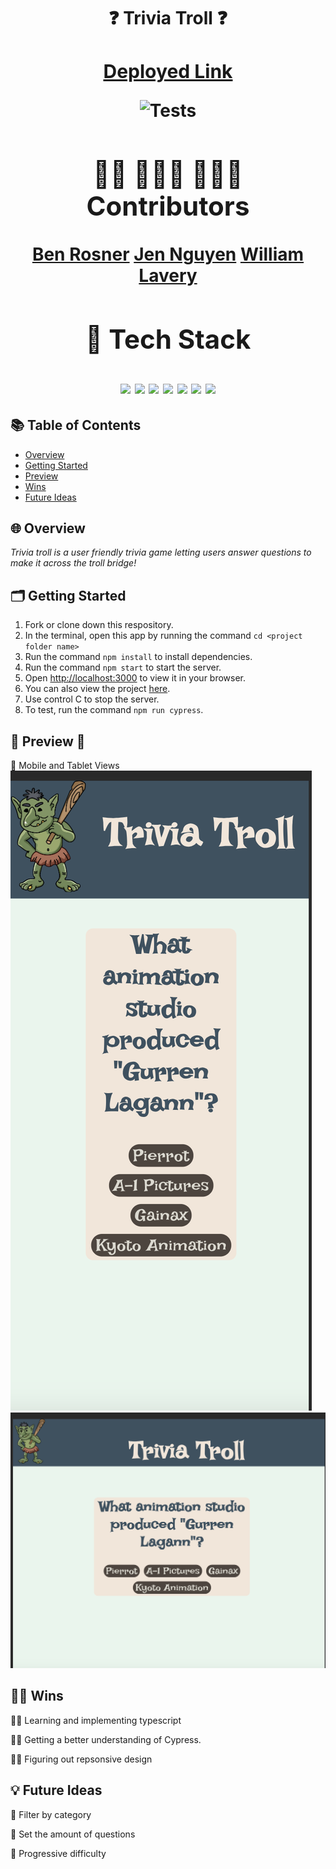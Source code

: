 <h1 align=center> ❓ Trivia Troll ❓<h1> 
<div align=center> 

<a href="https://trivia-troll.vercel.app/" style="font-size: 30px;">Deployed Link</a>


![Tests](https://badgen.net/badge/tests/passing/green?icon=github)
## 🧑‍💻 👩🏻‍💻 🧑🏻‍💻 Contributors 
 
[Ben Rosner](https://github.com/ben-rosner-williamsburg)
[Jen Nguyen](http://github.com/jnguyen615)
[William Lavery](https://github.com/wlavery22)

## 📂 Tech Stack 
<img src="https://img.shields.io/badge/react%20-%236a0dad.svg?&style=for-the-badge&logo=react&logoColor=%8f4db2"/>
<img src="https://img.shields.io/badge/React_Router-6a0dad?style=for-the-badge&logo=react-router&logoColor=white"/>
<img src="https://img.shields.io/badge/Cypress-39FF14?style=for-the-badge&logo=cypress&logoColor=white"/>
<img src="https://img.shields.io/badge/GitHub-39FF14?style=for-the-badge&logo=github&logoColor=white"/>
<img src="https://img.shields.io/badge/VSCode-6a0dad?style=for-the-badge&logo=visual%20studio%20code&logoColor=white"/>
<img src="https://img.shields.io/badge/Sass-6a0dad?style=for-the-badge&logo=sass&logoColor=white"/>
<img src="https://img.shields.io/badge/TypeScript-007ACC?style=for-the-badge&logo=typescript&logoColor=white"/>
</div>

## 📚 Table of Contents

- [Overview](#overview)
- [Getting Started](#getting-started)
- [Preview](#preview)
- [Wins](#wins)
- [Future Ideas](#future-ideas)

<h2  id="overview">🌐 Overview </h2>

*Trivia troll is a user friendly trivia game letting users answer questions to make it across the troll bridge!*

<h2  id="getting-started">🗂️ Getting Started </h2>

1. Fork or clone down this respository. 
2. In the terminal, open this app by running the command `cd <project folder name>`
3. Run the command  `npm install` to install dependencies.
4. Run the command `npm start` to start the server.
5. Open [http://localhost:3000](http://localhost:3000) to view it in your browser.
6. You can also view the project <a href="https://trivia-troll.vercel.app/">here</a>.
7. Use control C to stop the server.
8. To test, run the command `npm run cypress`.

<h2  id="preview"> 🎥 Preview 📱 </h2>



📱 Mobile and Tablet Views 
![Mobile View](src/Images/Mobile_View_Trivia_Troll.png)
![Tablet View](src/Images/Tablet_View_Trivia_Troll.png)


<h2 id="wins">💪🏻 Wins </h2>

 💪🏻 Learning and implementing typescript 
  
 💪🏻 Getting a better understanding of Cypress.

 💪🏻 Figuring out repsonsive design

<h2 id="future-ideas">💡 Future Ideas </h2>

🔮 Filter by category 

🔮 Set the amount of questions 

🔮 Progressive difficulty